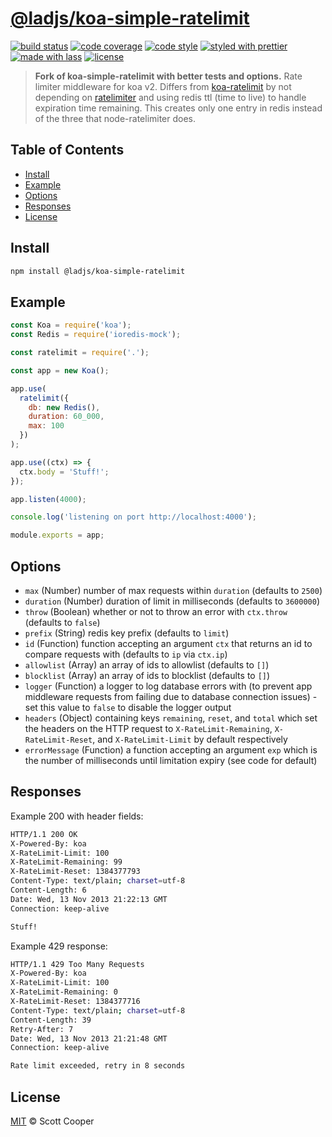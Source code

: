 # [**@ladjs/koa-simple-ratelimit**](https://github.com/ladjs/koa-simple-ratelimit)

[![build status](https://img.shields.io/travis/ladjs/koa-simple-ratelimit.svg)](https://travis-ci.org/ladjs/koa-simple-ratelimit)
[![code coverage](https://img.shields.io/codecov/c/github/ladjs/koa-simple-ratelimit.svg)](https://codecov.io/gh/ladjs/koa-simple-ratelimit)
[![code style](https://img.shields.io/badge/code_style-XO-5ed9c7.svg)](https://github.com/sindresorhus/xo)
[![styled with prettier](https://img.shields.io/badge/styled_with-prettier-ff69b4.svg)](https://github.com/prettier/prettier)
[![made with lass](https://img.shields.io/badge/made_with-lass-95CC28.svg)](https://lass.js.org)
[![license](https://img.shields.io/github/license/ladjs/koa-simple-ratelimit.svg)](LICENSE)

> **Fork of koa-simple-ratelimit with better tests and options.** Rate limiter middleware for koa v2. Differs from [koa-ratelimit](https://github.com/koajs/ratelimit) by not depending on [ratelimiter](https://github.com/tj/node-ratelimiter) and using redis ttl (time to live) to handle expiration time remaining. This creates only one entry in redis instead of the three that node-ratelimiter does.


## Table of Contents

* [Install](#install)
* [Example](#example)
* [Options](#options)
* [Responses](#responses)
* [License](#license)


## Install

```sh
npm install @ladjs/koa-simple-ratelimit
```


## Example

```js
const Koa = require('koa');
const Redis = require('ioredis-mock');

const ratelimit = require('.');

const app = new Koa();

app.use(
  ratelimit({
    db: new Redis(),
    duration: 60_000,
    max: 100
  })
);

app.use((ctx) => {
  ctx.body = 'Stuff!';
});

app.listen(4000);

console.log('listening on port http://localhost:4000');

module.exports = app;
```


## Options

* `max` (Number) number of max requests within `duration` (defaults to `2500`)
* `duration` (Number) duration of limit in milliseconds (defaults to `3600000`)
* `throw` (Boolean) whether or not to throw an error with `ctx.throw` (defaults to `false`)
* `prefix` (String) redis key prefix (defaults to `limit`)
* `id` (Function) function accepting an argument `ctx` that returns an id to compare requests with (defaults to `ip` via `ctx.ip`)
* `allowlist` (Array) an array of ids to allowlist (defaults to `[]`)
* `blocklist` (Array) an array of ids to blocklist (defaults to `[]`)
* `logger` (Function) a logger to log database errors with (to prevent app middleware requests from failing due to database connection issues) - set this value to `false` to disable the logger output
* `headers` (Object) containing keys `remaining`, `reset`, and `total` which set the headers on the HTTP request to `X-RateLimit-Remaining`, `X-RateLimit-Reset`, and `X-RateLimit-Limit` by default respectively
* `errorMessage` (Function) a function accepting an argument `exp` which is the number of milliseconds until limitation expiry (see code for default)


## Responses

Example 200 with header fields:

```sh
HTTP/1.1 200 OK
X-Powered-By: koa
X-RateLimit-Limit: 100
X-RateLimit-Remaining: 99
X-RateLimit-Reset: 1384377793
Content-Type: text/plain; charset=utf-8
Content-Length: 6
Date: Wed, 13 Nov 2013 21:22:13 GMT
Connection: keep-alive

Stuff!
```

Example 429 response:

```sh
HTTP/1.1 429 Too Many Requests
X-Powered-By: koa
X-RateLimit-Limit: 100
X-RateLimit-Remaining: 0
X-RateLimit-Reset: 1384377716
Content-Type: text/plain; charset=utf-8
Content-Length: 39
Retry-After: 7
Date: Wed, 13 Nov 2013 21:21:48 GMT
Connection: keep-alive

Rate limit exceeded, retry in 8 seconds
```


## License

[MIT](LICENSE) © Scott Cooper
